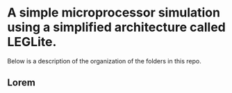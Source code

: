 # A simple microprocessor simulation using a simplified architecture called LEGLite.
Below is a description of the organization of the folders in this repo.

##  Lorem
